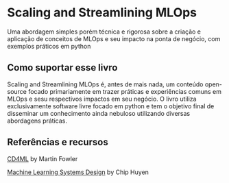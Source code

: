 # Scaling and Streamlining MLOps 

Uma abordagem simples porém técnica e rigorosa sobre a criação e aplicação de conceitos de MLOps e seu impacto na ponta de negócio, com exemplos práticos em python

## Como suportar esse livro

Scaling and Streamlining MLOps é, antes de mais nada, um conteúdo open-source focado primariamente em trazer práticas e experiências comuns em MLOps e sesu respectivos impactos em seu negócio. O livro utiliza exclusivamente software livre focado em python e tem o objetivo final de disseminar um conhecimento ainda nebuloso utilizando diversas abordagens práticas.

## Referências e recursos


[CD4ML](https://martinfowler.com/articles/cd4ml.html) by Martin Fowler

[Machine Learning Systems Design](https://github.com/chiphuyen/machine-learning-systems-design/tree/master) by Chip Huyen



